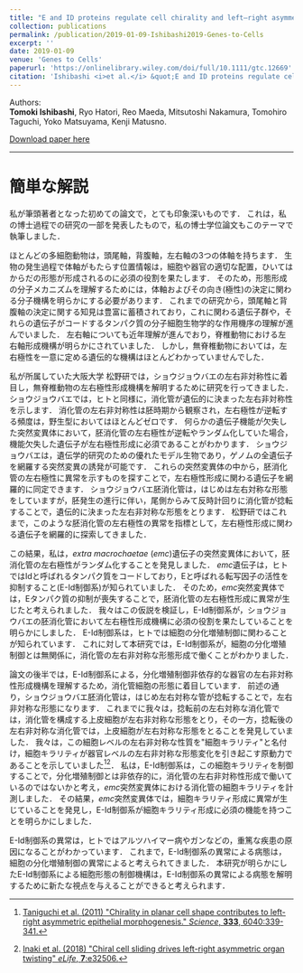 ```yaml
---
title: "E and ID proteins regulate cell chirality and left–right asymmetric development in Drosophila"
collection: publications
permalink: /publication/2019-01-09-Ishibashi2019-Genes-to-Cells
excerpt: ''
date: 2019-01-09
venue: 'Genes to Cells'
paperurl: 'https://onlinelibrary.wiley.com/doi/full/10.1111/gtc.12669'
citation: 'Ishibashi <i>et al.</i> &quot;E and ID proteins regulate cell chirality and left-right asymmetric development in <i>Drosphila</i>.&quot; <i>Genes to Cells</i> 2018 <b>24</b>:3.'
---
```


Authors:  
**Tomoki Ishibashi**, Ryo Hatori, Reo Maeda, Mitsutoshi Nakamura, Tomohiro Taguchi, Yoko Matsuyama, Kenji Matusno.

[Download paper here](https://onlinelibrary.wiley.com/doi/epdf/10.1111/gtc.12669)

---

# 簡単な解説

私が筆頭著者となった初めての論文で，とても印象深いものです．
これは，私の博士過程での研究の一部を発表したもので，私の博士学位論文もこのテーマで執筆しました．

ほとんどの多細胞動物は，頭尾軸，背腹軸，左右軸の3つの体軸を持ちます．
生物の発生過程で体軸がもたらす位置情報は，細胞や器官の適切な配置，ひいてはからだの形態が形成されるのに必須の役割を果たします．
そのため，形態形成の分子メカニズムを理解するためには，体軸およびその向き(極性)の決定に関わる分子機構を明らかにする必要があります．
これまでの研究から，頭尾軸と背腹軸の決定に関する知見は豊富に蓄積されており，これに関わる遺伝子群や，それらの遺伝子がコードするタンパク質の分子細胞生物学的な作用機序の理解が進んでいました．
左右軸についても近年理解が進んでおり，脊椎動物における左右軸形成機構が明らかにされていました．
しかし，無脊椎動物においては，左右極性を一意に定める遺伝的な機構はほとんどわかっていませんでした．

私が所属していた大阪大学 松野研では，ショウジョウバエの左右非対称性に着目し，無脊椎動物の左右極性形成機構を解明するために研究を行ってきました．
ショウジョウバエでは，ヒトと同様に，消化管が遺伝的に決まった左右非対称性を示します．
消化管の左右非対称性は胚時期から観察され，左右極性が逆転する頻度は，野生型においてはほとんどゼロです．
何らかの遺伝子機能が欠失した突然変異体において，胚消化管の左右極性が逆転やランダム化していた場合，機能欠失した遺伝子が左右極性形成に必須であることがわかります．
ショウジョウバエは，遺伝学的研究のための優れたモデル生物であり，ゲノムの全遺伝子を網羅する突然変異の誘発が可能です．
これらの突然変異体の中から，胚消化管の左右極性に異常を示すものを探すことで，左右極性形成に関わる遺伝子を網羅的に同定できます．
ショウジョウバエ胚消化管は，はじめは左右対称な形態をしていますが，胚発生の進行に伴い，尾側からみて反時計回りに消化管が捻転することで，遺伝的に決まった左右非対称な形態をとります．
松野研ではこれまで，このような胚消化管の左右極性の異常を指標として，左右極性形成に関わる遺伝子を網羅的に探索してきました．

この結果，私は，*extra macrochaetae* (*emc*)遺伝子の突然変異体において，胚消化管の左右極性がランダム化することを発見しました．
*emc*遺伝子は，ヒトではIdと呼ばれるタンパク質をコードしており，Eと呼ばれる転写因子の活性を抑制すること(E-Id制御系)が知られていました．
そのため，*emc*突然変異体では，Eタンパク質の抑制が喪失することで，胚消化管の左右極性形成に異常が生じたと考えられました．
我々はこの仮説を検証し，E-Id制御系が，ショウジョウバエの胚消化管において左右極性形成機構に必須の役割を果たしていることを明らかにしました．
E-Id制御系は，ヒトでは細胞の分化増殖制御に関わることが知られています．
これに対して本研究では，E-Id制御系が，細胞の分化増殖制御とは無関係に，消化管の左右非対称な形態形成で働くことがわかりました．

論文の後半では，E-Id制御系による，分化増殖制御非依存的な器官の左右非対称性形成機構を理解するため，消化管細胞の形態に着目しています．
前述の通り，ショウジョウバエ胚消化管は，はじめ左右対称な管が捻転することで，左右非対称な形態になります．
これまでに我々は，捻転前の左右対称な消化管では，消化管を構成する上皮細胞が左右非対称な形態をとり，その一方，捻転後の左右非対称な消化管では，上皮細胞が左右対称な形態をとることを発見していました．
我々は，この細胞レベルの左右非対称な性質を"細胞キラリティ"と名付け，細胞キラリティが器官レベルの左右非対称な形態変化を引き起こす原動力であることを示していました[^1][^2]．
私は，E-Id制御系は，この細胞キラリティを制御することで，分化増殖制御とは非依存的に，消化管の左右非対称性形成で働いているのではないかと考え，*emc*突然変異体における消化管の細胞キラリティを計測しました．
その結果，*emc*突然変異体では，細胞キラリティ形成に異常が生じていることを発見し，E-Id制御系が細胞キラリティ形成に必須の機能を持つことを明らかにしました．

E-Id制御系の異常は，ヒトではアルツハイマー病やガンなどの，重篤な疾患の原因になることがわかっています．
これまで，E-Id制御系の異常による病態は，細胞の分化増殖制御の異常によると考えられてきました．
本研究が明らかにしたE-Id制御系による細胞形態の制御機構は，E-Id制御系の異常による病態を解明するために新たな視点を与えることができると考えられます．

[^1]: [Taniguchi et al. (2011) "Chirality in planar cell shape contributes to left-right asymmetric epithelial morphogenesis." *Science*, **333**, 6040:339-341.](https://science.sciencemag.org/content/333/6040/339.long)
[^2]: [Inaki et al. (2018) "Chiral cell sliding drives left-right asymmetric organ twisting" *eLife*, **7**:e32506.](https://elifesciences.org/articles/32506)

